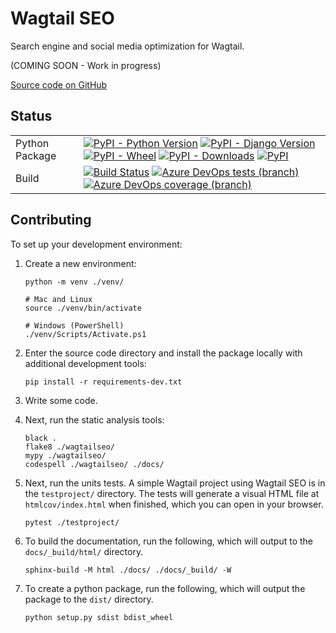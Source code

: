 Wagtail SEO
===========

Search engine and social media optimization for Wagtail.

(COMING SOON - Work in progress)

[Source code on GitHub](https://github.com/coderedcorp/wagtail-seo)


Status
------

|                        |                      |
|------------------------|----------------------|
| Python Package         | [![PyPI - Python Version](https://img.shields.io/pypi/pyversions/wagtail-seo)](https://pypi.org/project/wagtail-seo/) [![PyPI - Django Version](https://img.shields.io/pypi/djversions/wagtail-seo)](https://pypi.org/project/wagtail-seo/) [![PyPI - Wheel](https://img.shields.io/pypi/wheel/wagtail-seo)](https://pypi.org/project/wagtail-seo/) [![PyPI - Downloads](https://img.shields.io/pypi/dm/wagtail-seo)](https://pypi.org/project/wagtail-seo/) [![PyPI](https://img.shields.io/pypi/v/wagtail-seo)](https://pypi.org/project/wagtail-seo/) |
| Build                  | [![Build Status](https://dev.azure.com/coderedcorp/cr-github/_apis/build/status/wagtail-seo?branchName=main)](https://dev.azure.com/coderedcorp/wagtail-seo/_build/latest?definitionId=13&branchName=main) [![Azure DevOps tests (branch)](https://img.shields.io/azure-devops/tests/coderedcorp/cr-github/13/main)](https://dev.azure.com/coderedcorp/cr-github/_build/latest?definitionId=13&branchName=main) [![Azure DevOps coverage (branch)](https://img.shields.io/azure-devops/coverage/coderedcorp/cr-github/13/main)](https://dev.azure.com/coderedcorp/cr-github/_build/latest?definitionId=13&branchName=main) |


Contributing
------------

To set up your development environment:

1. Create a new environment:

   ```
   python -m venv ./venv/

   # Mac and Linux
   source ./venv/bin/activate

   # Windows (PowerShell)
   ./venv/Scripts/Activate.ps1
   ```

2. Enter the source code directory and install the package locally with
   additional development tools:

   ```
   pip install -r requirements-dev.txt
   ```

3. Write some code.

4. Next, run the static analysis tools:

   ```
   black .
   flake8 ./wagtailseo/
   mypy ./wagtailseo/
   codespell ./wagtailseo/ ./docs/
   ```

5. Next, run the units tests. A simple Wagtail project using Wagtail SEO is
   in the `testproject/` directory. The tests will generate a visual HTML file
   at `htmlcov/index.html` when finished, which you can open in your browser.

   ```
   pytest ./testproject/
   ```

6. To build the documentation, run the following, which will output to the
   `docs/_build/html/` directory.

   ```
   sphinx-build -M html ./docs/ ./docs/_build/ -W
   ```

7. To create a python package, run the following, which will output the package
   to the `dist/` directory.

   ```
   python setup.py sdist bdist_wheel
   ```
